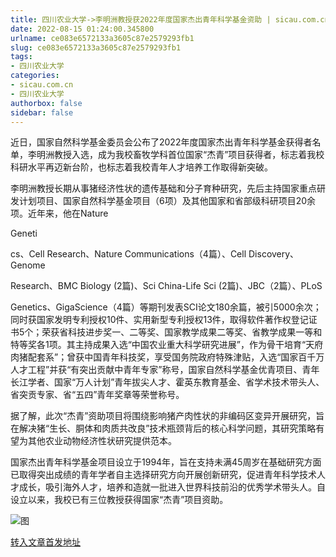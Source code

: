 ```yaml
---
title: 四川农业大学->李明洲教授获2022年度国家杰出青年科学基金资助 | sicau.com.cn
date: 2022-08-15 01:24:00.345800
urlname: ce083e6572133a3605c87e2579293fb1
slug: ce083e6572133a3605c87e2579293fb1
tags: 
- 四川农业大学
categories:
- sicau.com.cn
- 四川农业大学
authorbox: false
sidebar: false
---
```

近日，国家自然科学基金委员会公布了2022年度国家杰出青年科学基金获得者名单，李明洲教授入选，成为我校畜牧学科首位国家“杰青”项目获得者，标志着我校科研水平再迈新台阶，也标志着我校青年人才培养工作取得新突破。

李明洲教授长期从事猪经济性状的遗传基础和分子育种研究，先后主持国家重点研发计划项目、国家自然科学基金项目（6项）及其他国家和省部级科研项目20余项。近年来，他在Nature

Geneti
<!--more-->
cs、Cell Research、Nature Communications（4篇）、Cell Discovery、Genome

Research、BMC Biology (2篇)、Sci China-Life Sci (2篇)、JBC（2篇）、PLoS

Genetics、GigaScience（4篇）等期刊发表SCI论文180余篇，被引5000余次；同时获国家发明专利授权10件、实用新型专利授权13件，取得软件著作权登记证书5个；荣获省科技进步奖一、二等奖、国家教学成果二等奖、省教学成果一等和特等奖各1项。其主持成果入选“中国农业重大科学研究进展”，作为骨干培育“天府肉猪配套系”；曾获中国青年科技奖，享受国务院政府特殊津贴，入选“国家百千万人才工程”并获“有突出贡献中青年专家”称号，国家自然科学基金优青项目、青年长江学者、国家“万人计划”青年拔尖人才、霍英东教育基金、省学术技术带头人、省突贡专家、省“五四”青年奖章等荣誉称号。

据了解，此次“杰青”资助项目将围绕影响猪产肉性状的非编码区变异开展研究，旨在解决猪“生长、胴体和肉质共改良”技术瓶颈背后的核心科学问题，其研究策略有望为其他农业动物经济性状研究提供范本。

国家杰出青年科学基金项目设立于1994年，旨在支持未满45周岁在基础研究方面已取得突出成绩的青年学者自主选择研究方向开展创新研究，促进青年科学技术人才成长，吸引海外人才，培养和造就一批进入世界科技前沿的优秀学术带头人。自设立以来，我校已有三位教授获得国家“杰青”项目资助。

![图](https://news.sicau.edu.cn/__local/E/E1/82/263FEB9D450729882A2298238DB_0BE1DE41_C9BC.jpg)

[转入文章首发地址](https://news.sicau.edu.cn/info/1135/69137.htm)